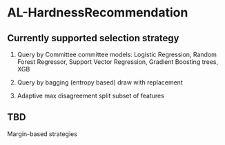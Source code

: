 # AL-HardnessRecommendation

## Currently supported selection strategy

1. Query by Committee
committee models: Logistic Regression, Random Forest Regressor, Support Vector Regression, Gradient Boosting trees, XGB

2. Query by bagging (entropy based)
draw with replacement

3. Adaptive max disagreement
split subset of features

## TBD

Margin-based strategies
